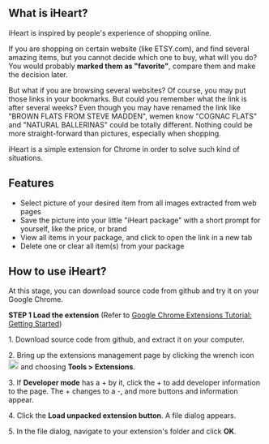 <h2>
	What is iHeart?
</h2>
<p>iHeart is inspired by people's experience of shopping online. </p>
<p>If you are shopping on certain website (like ETSY.com), and find several amazing items, but you cannot decide which one to buy, what will you do? You would probably <b>marked them as "favorite"</b>, compare them and make the decision later.</p>
<p>But what if you are browsing several websites? Of course, you may put those links in your bookmarks. But could you remember what the link is after several weeks? Even though you may have renamed the link like "BROWN FLATS FROM STEVE MADDEN", wemen know "COGNAC FLATS" and "NATURAL BALLERINAS" could be totally different. Nothing could be more straight-forward than pictures, especially when shopping.</p>
<p>iHeart is a simple extension for Chrome in order to solve such kind of situations.</p>
<h2>
	Features
</h2>
<ul>
	<li>Select picture of your desired item from all images extracted from web pages</li>
	<li>Save the picture into your little "iHeart package" with a short prompt for yourself, like the price, or brand</li>
	<li>View all items in your package, and click to open the link in a new tab</li>
	<li>Delete one or clear all item(s) from your package</li>
</ul>
<h2>
	How to use iHeart?
</h2>
<p>At this stage, you can download source code from github and try it on your Google Chrome. </p>
<p><b>STEP 1 Load the extension</b> (Refer to <a href="http://developer.chrome.com/extensions/getstarted.html">Google Chrome Extensions Tutorial: Getting Started</a>)</p>
<p>1. Download source code from github, and extract it on your computer. </p>
<p>2. Bring up the extensions management page by clicking the wrench icon <img src="http://developer.chrome.com/stable/static/images/toolsmenu.gif" style="width:20px;"/> and choosing <b>Tools > Extensions</b>.</p>
<p>3. If <b>Developer mode</b> has a + by it, click the + to add developer information to the page. The + changes to a -, and more buttons and information appear.</p>
<p>4. Click the <b>Load unpacked extension button</b>. A file dialog appears.</p>
<p>5. In the file dialog, navigate to your extension's folder and click <b>OK</b>.</p>

